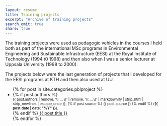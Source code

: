 ```yaml
---
layout: resume
title: Training projects
excerpt: "Archive of training projects"
search_omit: true
share: true
---
```


The training projects were used as pedagogic vehicles in the courses I held both as part of the international MSc programs in Environmental Engineering and Sustainable Infrastructure (EESI) at the Royal Institute of Technology (1994 t0 1998) and then also when I was a senior lecturer at Uppsala University (1998 to 2000).

The projects below were the last generation of projects that I developed for the EESI programs at KTH and then also used at UU.

<ul class="post-list">
  {% for post in site.categories.pblproject %}
    <li><article>
    {% if post.authors %}
      <span style="font-size: 80%; display: block;">{{ post.authors | remove: '\[ ... \]' | remove: '\( ... \)' | markdownify | strip_html | strip_newlines | escape_once }},
    {% if post.source %}
     {{ post.source }}
    {% endif %}
    (<span style="font-weight: bold;"><time datetime="{{ post.date | date_to_xmlschema }}">{{ post.date | date: "%Y" }}</time></span>).
    </span>
    {% endif %}
    <a href="{{ site.url }}{{ post.url }}">{{ post.title }}</a>
    </article></li>
  {% endfor %}
</ul>

